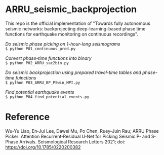 # ARRU_seismic_backprojection
This repo is the official implementation of "Towards fully autonomous seismic networks: backprojecting deep-learning-based phase time functions for earthquake monitoring on continuous recordings".<br/>

*Do seismic phase picking on 1-hour-long seismograms*<br/>
```$ python P01_continuous_pred.py```<br/>

*Convert phase-time functions into binary*<br/>
```$ python P02_ARRU_sac2bin.py```<br/>

*Do seismic backprojection using prepared travel-time tables and phase-time fuinctions*<br/>
```$ python P03_ARRU_BP_PSwin_MPI.py```<br/>

*Find potential earthquake events*<br/>
```$ python P04_find_potential_events.py```

# Reference
Wu‐Yu Liao, En‐Jui Lee, Dawei Mu, Po Chen, Ruey‐Juin Rau; ARRU Phase Picker: Attention Recurrent‐Residual U‐Net for Picking Seismic P‐ and S‐Phase Arrivals. Seismological Research Letters 2021; doi: https://doi.org/10.1785/0220200382

